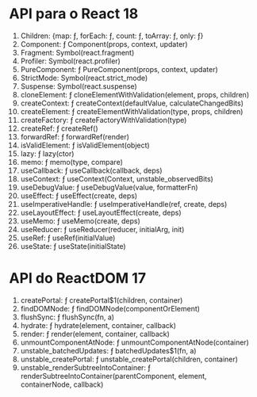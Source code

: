 # API para o React 18

1. Children: {map: ƒ, forEach: ƒ, count: ƒ, toArray: ƒ, only: ƒ}
1. Component: ƒ Component(props, context, updater)
1. Fragment: Symbol(react.fragment)
1. Profiler: Symbol(react.profiler)
1. PureComponent: ƒ PureComponent(props, context, updater)
1. StrictMode: Symbol(react.strict_mode)
1. Suspense: Symbol(react.suspense)
1. cloneElement: ƒ cloneElementWithValidation(element, props, children)
1. createContext: ƒ createContext(defaultValue, calculateChangedBits)
1. createElement: ƒ createElementWithValidation(type, props, children)
1. createFactory: ƒ createFactoryWithValidation(type)
1. createRef: ƒ createRef()
1. forwardRef: ƒ forwardRef(render)
1. isValidElement: ƒ isValidElement(object)
1. lazy: ƒ lazy(ctor)
1. memo: ƒ memo(type, compare)
1. useCallback: ƒ useCallback(callback, deps)
1. useContext: ƒ useContext(Context, unstable_observedBits)
1. useDebugValue: ƒ useDebugValue(value, formatterFn)
1. useEffect: ƒ useEffect(create, deps)
1. useImperativeHandle: ƒ useImperativeHandle(ref, create, deps)
1. useLayoutEffect: ƒ useLayoutEffect(create, deps)
1. useMemo: ƒ useMemo(create, deps)
1. useReducer: ƒ useReducer(reducer, initialArg, init)
1. useRef: ƒ useRef(initialValue)
1. useState: ƒ useState(initialState)

# API do ReactDOM 17

1. createPortal: ƒ createPortal$1(children, container)
1. findDOMNode: ƒ findDOMNode(componentOrElement)
1. flushSync: ƒ flushSync(fn, a)
1. hydrate: ƒ hydrate(element, container, callback)
1. render: ƒ render(element, container, callback)
1. unmountComponentAtNode: ƒ unmountComponentAtNode(container)
1. unstable_batchedUpdates: ƒ batchedUpdates$1(fn, a)
1. unstable_createPortal: ƒ unstable_createPortal(children, container)
1. unstable_renderSubtreeIntoContainer: ƒ renderSubtreeIntoContainer(parentComponent, element, containerNode, callback)